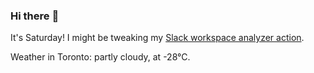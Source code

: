 ### Hi there :wave:

It's Saturday! I might be tweaking my [Slack workspace analyzer action](https://github.com/bewuethr/slack-analyzer).

Weather in Toronto: partly cloudy, at -28°C.
